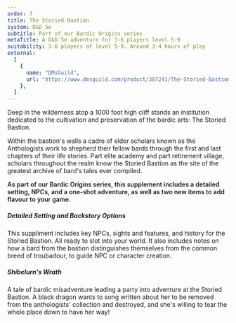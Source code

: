 ```yaml
---
order: 7
title: The Storied Bastion
system: D&D 5e
subtitle: Part of our Bardic Origins series
metaTitle: A D&D 5e adventure for 3-6 players level 5-9
suitability: 3-6 players at level 5-9. Around 3-4 hours of play
external:
  [
    {
      name: "DMsGuild",
      url: "https://www.dmsguild.com/product/387241/The-Storied-Bastion",
    },
  ]
---
```


<p>
    Deep in the wilderness atop a 1000 foot high cliff stands an institution dedicated to the cultivation and preservation of the bardic arts: The Storied Bastion.
</p><p>
    Within the bastion's walls a cadre of elder scholars known as the Anthologists work to shepherd their fellow bards through the first and last chapters of their life stories. Part elite academy and part retirement village, scholars throughout the realm know the Storied Bastion as the site of the greatest archive of bard's tales ever compiled.
</p>
<p style="font-weight:600;">
    As part of our Bardic Origins series, this supplement includes a detailed setting, NPCs, and a one-shot adventure, as well as two new items to add flavour to your game.
</p>
<h5>Detailed Setting and Backstory Options</h5>
<p>
    This suppliment includes key NPCs, sights and features, and history for the Storied Bastion. All ready to slot into your world. It also includes notes on how a bard from the bastion distinguishes themselves from the common breed of troubadour, to guide NPC or character creation.
</p>
<h5>Shibelurn's Wrath</h5>
<p>
    A tale of bardic misadventure leading a party into adventure at the Storied Bastion. A black dragon wants to song written about her to be removed from the anthologists' collection and destroyed, and she's willing to tear the whole place down to have her way!
</p>
